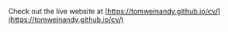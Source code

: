 Check out the live website at [https://tomweinandy.github.io/cv/](https://tomweinandy.github.io/cv/)